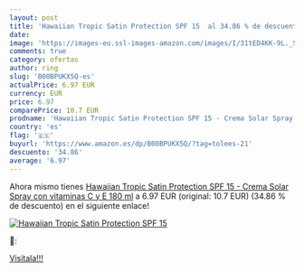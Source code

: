 ```yaml
---
layout: post
title: 'Hawaiian Tropic Satin Protection SPF 15  al 34.86 % de descuento'
date: 
image: 'https://images-eu.ssl-images-amazon.com/images/I/31tED4KK-9L._SL200_.jpg'
comments: true
category: ofertas
author: ring
slug: 'B00BPUKX5Q-es'
actualPrice: 6.97 EUR
currency: EUR
price: 6.97
comparePrice: 10.7 EUR
prodname: 'Hawaiian Tropic Satin Protection SPF 15 - Crema Solar Spray con vitaminas C y E  180 ml'
country: 'es'
flag: '🇪🇸'
buyurl: 'https://www.amazon.es/dp/B00BPUKX5Q/?tag=tolees-21'
descuento: '34.86'
average: '6.97'
---
```


Ahora mismo tienes [Hawaiian Tropic Satin Protection SPF 15 - Crema Solar Spray con vitaminas C y E  180 ml](https://www.amazon.es/dp/B00BPUKX5Q/?tag=tolees-21) a 6.97 EUR (original: 10.7 EUR) (34.86 %  de descuento) en el siguiente enlace!

[![Hawaiian Tropic Satin Protection SPF 15 ](https://images-eu.ssl-images-amazon.com/images/I/31tED4KK-9L._SL200_.jpg)](https://www.amazon.es/dp/B00BPUKX5Q/?tag=tolees-21)

🔎:


[Visítala!!!](https://www.amazon.es/dp/B00BPUKX5Q/?tag=tolees-21)
